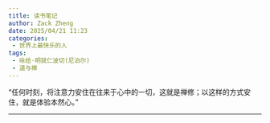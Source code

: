 ```yaml
---
title: 读书笔记
author: Zack Zheng
date: 2025/04/21 11:23
categories:
 - 世界上最快乐的人
tags:
 - 咏给·明就仁波切(尼泊尔)
 - 道与禅
---
```


“任何时刻，将注意力安住在往来于心中的一切，这就是禅修；以这样的方式安住，就是体验本然心。”

---------------------------------


